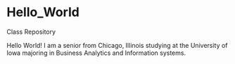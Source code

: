 # Hello_World
Class Repository

Hello World!
I am a senior from Chicago, Illinois studying at the University of Iowa majoring in Business Analytics and Information systems.
